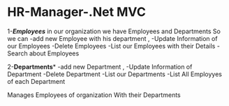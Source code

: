 # HR-Manager-.Net MVC
1-*****Employees*****
in our organization we have Employees and Departments So we can 
-add new Employee with his department ,
-Update Information of our Employees 
-Delete Employees
-List our Employees with their Details 
-Search about Employees

2-****Departments*****
-add new Department  ,
-Update Information of Department
-Delete Department
-List our Departments
-List All Employyes of each Department

Manages Employees of organization With their Departments 
